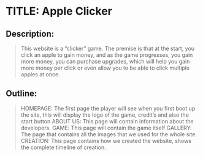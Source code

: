 # TITLE: Apple Clicker

## Description:

> This website is a “clicker” game. The premise is that at the start, you click an apple to gain money, and as the game progresses, you gain more money, you can purchase upgrades, which will help you gain more money per click or even allow you to be able to click multiple apples at once.

## Outline:

> HOMEPAGE: The first page the player will see when you first boot up the site, this will display the logo of the game, credit’s and also the start button
> ABOUT US: This page will contain information about the developers.
> GAME: This page will contain the game itself
> GALLERY: The page that contains all the images that we used for the whole site.
> CREATION: This page contains how we created the website, shows the complete timeline of creation.

## 



